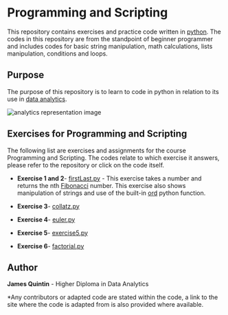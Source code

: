 # Programming and Scripting

This repository contains exercises and practice code written in [python](https://www.python.org/). The codes in this repository are
from the standpoint of beginner programmer and includes codes for basic string manipulation, math calculations, lists manipulation, 
conditions and loops. 



## Purpose
The purpose of this repository is to learn to code in python in relation to its use in [data analytics](https://en.wikipedia.org/wiki/Data_analysis). 


![analytics representation image](https://qph.ec.quoracdn.net/main-qimg-19e397f43a1a0dae02b26138806a6c2d.webp)


## Exercises for Programming and Scripting
The following list are exercises and assignments for the course Programming and Scripting. 
The codes relate to which exercise it answers, please refer to the repository or click on the code itself. 

* **Exercise 1 and 2**- [firstLast.py](https://github.com/NurseQ/Programming-and-Scripting/blob/master/firstLast.py) - This exercise
takes a number and returns the nth [Fibonacci](https://en.wikipedia.org/wiki/Fibonacci_number) number. This exercise also shows manipulation of strings and use of the built-in [ord](https://docs.python.org/2/library/functions.html) python function. 

* **Exercise 3**- [collatz.py](https://github.com/NurseQ/Programming-and-Scripting/blob/master/collatz.py)
* **Exercise 4**- [euler.py](https://github.com/NurseQ/Programming-and-Scripting/blob/master/euler.py)
* **Exercise 5**- [exercise5.py](https://github.com/NurseQ/Programming-and-Scripting/blob/master/exercise5.py)
* **Exercise 6**- [factorial.py](https://github.com/NurseQ/Programming-and-Scripting/blob/master/factorial.py)


## Author
**James Quintin** - Higher Diploma in Data Analytics

*Any contributors or adapted code are stated within the code, a link to the site where the code is adapted from is also provided where available. 
